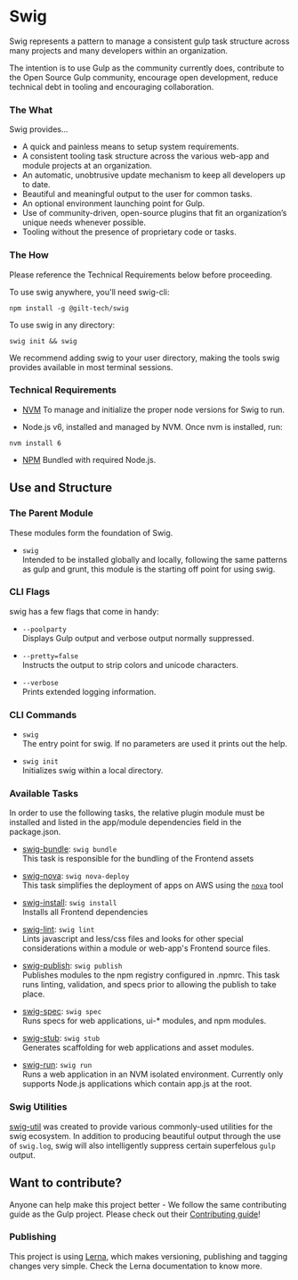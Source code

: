 Swig
=========

Swig represents a pattern to manage a consistent gulp task structure across many projects and many developers within an organization.

The intention is to use Gulp as the community currently does, contribute to the Open Source Gulp community, encourage open development, reduce technical debt in tooling and encouraging collaboration.

### The What

Swig provides...

  - A quick and painless means to setup system requirements.
  - A consistent tooling task structure across the various web-app and module projects at an organization.
  - An automatic, unobtrusive update mechanism to keep all developers up to date.
  - Beautiful and meaningful output to the user for common tasks.
  - An optional environment launching point for Gulp.
  - Use of community-driven, open-source plugins that fit an organization’s unique needs whenever possible.
  - Tooling without the presence of proprietary code or tasks.

### The How

  Please reference the Technical Requirements below before proceeding.

  To use swig anywhere, you'll need swig-cli:

```
npm install -g @gilt-tech/swig
```

  To use swig in any directory:

```
swig init && swig
```

  We recommend adding swig to your user directory, making the tools swig provides available in most terminal sessions.


### Technical Requirements

  - [NVM](https://github.com/creationix/nvm)
    To manage and initialize the proper node versions for Swig to run.

  - Node.js v6, installed and managed by NVM. Once nvm is installed, run:

```
nvm install 6
```

  - [NPM](https://www.npmjs.com/package/download)
    Bundled with required Node.js.

## Use and Structure

### The Parent Module

These modules form the foundation of Swig.

  - `swig`  
    Intended to be installed globally and locally, following the same patterns as gulp and grunt,
    this module is the starting off point for using swig.

### CLI Flags

swig has a few flags that come in handy:

- `--poolparty`  
    Displays Gulp output and verbose output normally suppressed.

- `--pretty=false`  
    Instructs the output to strip colors and unicode characters.

- `--verbose`  
    Prints extended logging information.

### CLI Commands

- `swig`  
  The entry point for swig. If no parameters are used it prints out the help.

- `swig init`  
  Initializes swig within a local directory.

### Available Tasks

  In order to use the following tasks, the relative plugin module must be installed and listed in the app/module dependencies field in the package.json.

  - [swig-bundle](https://github.com/gilt/swig/tree/master/packages/swig-bundle): `swig bundle`  
    This task is responsible for the bundling of the Frontend assets

  - [swig-nova](https://github.com/gilt/swig/tree/master/packages/swig-nova): `swig nova-deploy`  
    This task simplifies the deployment of apps on AWS using the [`nova`](https://github.com/gilt/nova) tool

  - [swig-install](https://github.com/gilt/swig/tree/master/packages/swig-install): `swig install`  
    Installs all Frontend dependencies

  - [swig-lint](https://github.com/gilt/swig/tree/master/packages/swig-lint): `swig lint`  
    Lints javascript and less/css files and looks for other special considerations
    within a module or web-app's Frontend source files.

  - [swig-publish](https://github.com/gilt/swig/tree/master/packages/swig-publish): `swig publish`  
    Publishes modules to the npm registry configured in .npmrc.
    This task runs linting, validation, and specs prior to allowing the publish
    to take place.

  - [swig-spec](https://github.com/gilt/swig/tree/master/packages/swig-spec): `swig spec`  
    Runs specs for web applications, ui-* modules, and npm modules.

  - [swig-stub](https://github.com/gilt/swig/tree/master/packages/swig-stub): `swig stub`  
    Generates scaffolding for web applications and asset modules.

  - [swig-run](https://github.com/gilt/swig/tree/master/packages/swig-run): `swig run`  
    Runs a web application in an NVM isolated environment. Currently only supports
    Node.js applications which contain app.js at the root.

### Swig Utilities

[swig-util](https://github.com/gilt/swig/tree/master/packages/swig-util) was created to provide various commonly-used utilities for the swig ecosystem. In addition to
producing beautiful output through the use of `swig.log`, swig will also intelligently suppress certain
superfelous `gulp` output.

## Want to contribute?

Anyone can help make this project better - We follow the same contributing guide as the Gulp project. Please check out their [Contributing guide](https:d//github.com/gulpjs/gulp/blob/master/CONTRIBUTING.md)!

### Publishing

This project is using [Lerna](https://github.com/lerna/lerna), which makes versioning, publishing and tagging changes very simple.
Check the Lerna documentation to know more.
